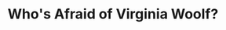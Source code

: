 ---
title: Who's Afraid of Virginia Woolf?
poster: /assets/uploads/virginiawoolf.jpg
header: /assets/uploads/virgina-wolf-header.jpg
description: >-
  Laurie Metcalf and Eddie Izzard star in the Broadway revival of Edward Albee's
  classic.
theater: Booth Theatre
preview: '2020-03-02'
opening: '2020-04-09'
closing: ''
tonyaward: false
criticspick: false
trailer: 'https://www.youtube.com/watch?v=ybwgfIPf3Ik'
website: 'https://virginiawoolfonbroadway.com'
tickets:
  - highlight: false
    info: 'https://www.telecharge.com/Broadway/Whos-Afraid-of-Virginia-Woolf/Ticket'
    title: $49-$169
    type: regular
---